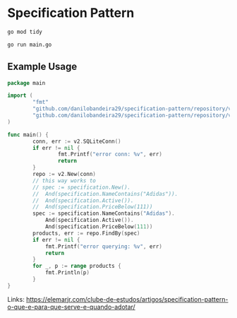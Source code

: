 # Specification Pattern

```bash
go mod tidy

go run main.go
```

## Example Usage

```go
package main

import (
        "fmt"
        "github.com/danilobandeira29/specification-pattern/repository/v2"
        "github.com/danilobandeira29/specification-pattern/repository/v2/specification"
)

func main() {
        conn, err := v2.SQLiteConn()
	    if err != nil {
		        fmt.Printf("error conn: %v", err)
		        return
	    }
	    repo := v2.New(conn)
	    // this way works to
	    // spec := specification.New().
	    //	And(specification.NameContains("Adidas")).
	    //	And(specification.Active()).
	    //	And(specification.PriceBelow(111))
	    spec := specification.NameContains("Adidas").
	    	And(specification.Active()).
	    	And(specification.PriceBelow(111))
	    products, err := repo.FindBy(spec)
	    if err != nil {
	    	fmt.Printf("error querying: %v", err)
	    	return
	    }
	    for _, p := range products {
	    	fmt.Println(p)
	    }
}
```

Links: https://elemarjr.com/clube-de-estudos/artigos/specification-pattern-o-que-e-para-que-serve-e-quando-adotar/
